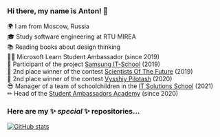 ### Hi there, my name is Anton! 👋

🌍 I am from Moscow, Russia <br />
🎓 Study software engineering at RTU MIREA <br />
📚 Reading books about design thinking <br />
👨‍💻 Microsoft Learn Student Ambassador (since 2019) <br />
🧩 Participant of the project [Samsung IT-School]("https://myitschool.ru/") (2019) <br />
🏅 2nd place winner of the contest [Scientists Of The Future](https://ub.festivalnauki.ru/) (2019) <br />
🏅 2nd place winner of the contest [Vysshiy Pilotash](https://olymp.hse.ru/projects/) (2020) <br />
😎 Manager of a team of schoolchildren in the [IT Solutions School](https://www.itsolschool.ru/) (2021) <br />
✏ Head of the [Student Ambassadors Academy](https://sa-academy.tilda.ws) (since 2020)
 <br />

### Here are my ✨ _special_ ✨ repositories...

[![GitHub stats](https://github-readme-stats.vercel.app/api?username=vdetstvepil&theme=dark&show_icons=true)](https://github.com/anuraghazra/github-readme-stats)
